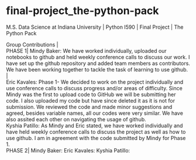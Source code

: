 # final-project_the-python-pack
M.S. Data Science at Indiana University | Python I590 | Final Project | The Python Pack

Group Contributions |  
PHASE 1|
Mindy Baker: We have worked individually, uploaded our notebooks to github and held weekly conference calls to discuss our work. I have set up the github repository and added team members as contributors. We have been working together to tackle the task of learning to use github.  |  
Eric Kavales: Phase 1- We decided to work on the project individually and use conference calls to discuss progress and/or areas of difficulty. Since Mindy was the first to upload code to GitHub we will be submitting her code. I also uploaded my code but have since deleted it as it is not for submission. We reviewed the code and made minor suggestions and agreed, besides variable names, all our codes were very similar. We have also assited each other on navigating the usage of github.    
Kyshia Patillo: As Mindy and Eric stated, we have worked individually and have held weekly conference calls to discuss the project as well as how to use github. I am in agreement with the code submitted by Mindy for Phase 1.  
PHASE 2|
Mindy Baker:
Eric Kavales:
Kyshia Patillo:
